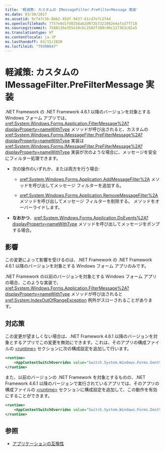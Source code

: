 ```yaml
---
title: '軽減策: カスタムの IMessageFilter.PreFilterMessage 実装'
ms.date: 03/30/2017
ms.assetid: 9cf47c5b-0bb2-45df-9437-61cd7e7c2f4d
ms.openlocfilehash: 7757e8d1fd0258ab2d972b7321082e4afa37f710
ms.sourcegitcommit: 7588136e355e10cbc2582f389c90c127363c02a5
ms.translationtype: HT
ms.contentlocale: ja-JP
ms.lasthandoff: 03/15/2020
ms.locfileid: "79398647"
---
```

# <a name="mitigation-custom-imessagefilterprefiltermessage-implementations"></a>軽減策: カスタムの IMessageFilter.PreFilterMessage 実装

.NET Framework の .NET Framework 4.6.1 以降のバージョンを対象とする Windows フォーム アプリでは、<xref:System.Windows.Forms.Application.FilterMessage%2A?displayProperty=nameWithType> メソッドが呼び出されると、カスタムの <xref:System.Windows.Forms.IMessageFilter.PreFilterMessage%2A?displayProperty=nameWithType> 実装は <xref:System.Windows.Forms.IMessageFilter.PreFilterMessage%2A?displayProperty=nameWithType> 実装が次のような場合に、メッセージを安全にフィルター処理できます。

- 次の操作のいずれか、または両方を行う場合:

  - <xref:System.Windows.Forms.Application.AddMessageFilter%2A> メソッドを呼び出してメッセージ フィルターを追加する。

  - <xref:System.Windows.Forms.Application.RemoveMessageFilter%2A> メソッドを呼び出してメッセージ フィルターを削除する。 メソッドをオーバーライドします。

- **なおかつ**、<xref:System.Windows.Forms.Application.DoEvents%2A?displayProperty=nameWithType> メソッドを呼び出してメッセージをポンプする場合。

## <a name="impact"></a>影響

この変更によって影響を受けるのは、.NET Framework の .NET Framework 4.6.1 以降のバージョンを対象とする Windows フォーム アプリのみです。

.NET Framework の以前のバージョンを対象とする Windows フォーム アプリの場合、このような実装で、<xref:System.Windows.Forms.Application.FilterMessage%2A?displayProperty=nameWithType> メソッドが呼び出されると <xref:System.IndexOutOfRangeException> 例外がスローされることがあります。

## <a name="mitigation"></a>対応策

この変更が望ましくない場合は、.NET Framework 4.6.1 以降のバージョンを対象とするアプリでこの変更を無効にできます。これは、そのアプリの構成ファイルの [\<runtime>](../configure-apps/file-schema/runtime/runtime-element.md) セクションに次の構成設定を追加して行います。

```xml
<runtime>
    <AppContextSwitchOverrides value="Switch.System.Windows.Forms.DontSupportReentrantFilterMessage=true" />
</runtime>
```

また、以前のバージョンの .NET Framework を対象とするものの、.NET Framework 4.6.1 以降のバージョンで実行されているアプリでは、そのアプリの構成ファイルの [\<runtime>](../configure-apps/file-schema/runtime/runtime-element.md) セクションに構成設定を追加して、この動作を有効にすることができます。

```xml
<runtime>
    <AppContextSwitchOverrides value="Switch.System.Windows.Forms.DontSupportReentrantFilterMessage=false" />
</runtime>
```

## <a name="see-also"></a>参照

- [アプリケーションの互換性](application-compatibility.md)
